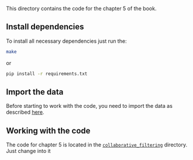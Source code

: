 This directory contains the code for the chapter 5 of the book.

## Install dependencies

To install all necessary dependencies just run the:

```sh
make
```

or 

```sh
pip install -r requirements.txt
```

## Import the data

Before starting to work with the code, you need to import the data as described [here](../imports/retail_rocket/README.md).

## Working with the code

The code for chapter 5 is located in the [`collaborative_filtering`](collaborative_filtering/) directory.  Just change into it
